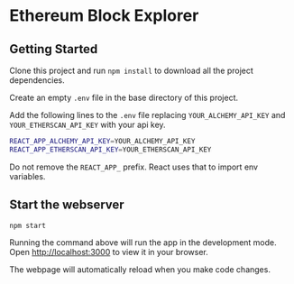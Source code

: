 # Ethereum Block Explorer

## Getting Started

Clone this project and run `npm install` to download all the project dependencies.

Create an empty `.env` file in the base directory of this project.

Add the following lines to the `.env` file replacing `YOUR_ALCHEMY_API_KEY` and `YOUR_ETHERSCAN_API_KEY` with your api key.

```sh
REACT_APP_ALCHEMY_API_KEY=YOUR_ALCHEMY_API_KEY
REACT_APP_ETHERSCAN_API_KEY=YOUR_ETHERSCAN_API_KEY
```

Do not remove the `REACT_APP_` prefix. React uses that to import env variables.

## Start the webserver

`npm start`

Running the command above will run the app in the development mode. Open [http://localhost:3000](http://localhost:3000) to view it in your browser.

The webpage will automatically reload when you make code changes.
